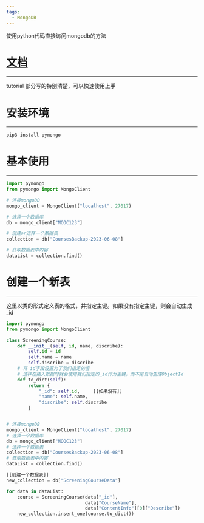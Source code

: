 ```yaml
---
tags:
  - MongoDB
---
```

使用python代码直接访问mongodb的方法
# [文档](https://pymongo.readthedocs.io/en/stable)
----
tutorial 部分写的特别清楚，可以快速使用上手
# 安装环境
----
```python
pip3 install pymongo
```

# 基本使用
-----
```python
import pymongo
from pymongo import MongoClient

# 连接mongoDB
mongo_client = MongoClient("localhost", 27017)

# 选择一个数据库
db = mongo_client["MOOC123"]

# 创建or选择一个数据表
collection = db["CoursesBackup-2023-06-08"]

# 获取数据表中内容
dataList = collection.find()
```


# 创建一个新表
----
这里以类的形式定义表的格式，并指定主键。如果没有指定主键，则会自动生成_id
```python
import pymongo
from pymongo import MongoClient

class ScreeningCourse:
    def __init__(self, id, name, discribe):
        self.id = id
        self.name = name
        self.discribe = discribe
    # 将_id字段设置为了我们指定的值
    # 这样在插入数据时就会使用我们指定的_id作为主键，而不是自动生成ObjectId
    def to_dict(self):
        return {
            "_id": self.id,     [[如果没有]]
            "name": self.name,
            "discribe": self.discribe
        }


# 连接mongoDB
mongo_client = MongoClient("localhost", 27017)
# 选择一个数据库
db = mongo_client["MOOC123"]
# 选择一个数据表
collection = db["CoursesBackup-2023-06-08"]
# 获取数据表中内容
dataList = collection.find()

[[创建一个数据表]]
new_collection = db["ScreeningCourseData"]

for data in dataList:
    course = ScreeningCourse(data["_id"], 
						     data["CourseName"], 
						     data["ContentInfo"][0]["Describe"])
    new_collection.insert_one(course.to_dict())
```
